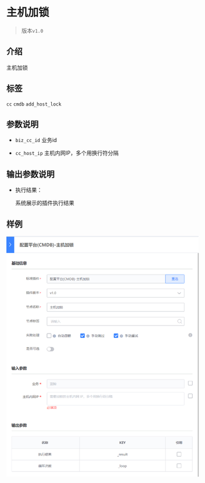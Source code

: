 # 主机加锁
> 版本`v1.0`

## 介绍

主机加锁


## 标签
`cc` `cmdb` `add_host_lock`

## 参数说明

* `biz_cc_id` 业务id

* `cc_host_ip` 主机内网IP，多个用换行符分隔

## 输出参数说明

* 执行结果：

  系统展示的插件执行结果

## 样例

![](../images/add_host_lock.png)
